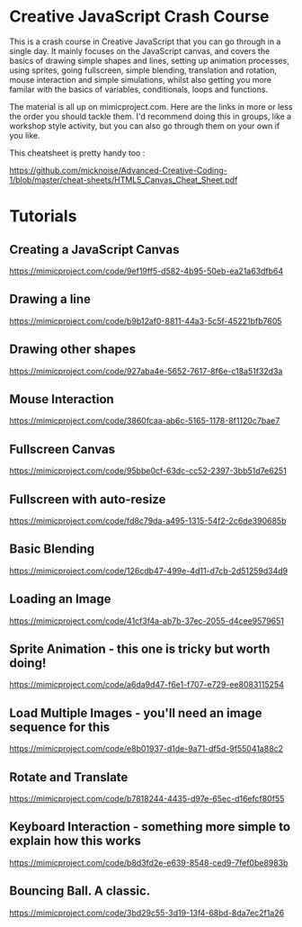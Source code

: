 # Creative JavaScript Crash Course

This is a crash course in Creative JavaScript that you can go through in a single day. It mainly focuses on the JavaScript canvas, and covers the basics of drawing simple shapes and lines, setting up animation processes, using sprites, going fullscreen, simple blending, translation and rotation, mouse interaction and simple simulations, whilst also getting you more familar with the basics of variables, conditionals, loops and functions. 

The material is all up on mimicproject.com. Here are the links in more or less the order you should tackle them. I'd recommend doing this in groups, like a workshop style activity, but you can also go through them on your own if you like.

This cheatsheet is pretty handy too :

https://github.com/micknoise/Advanced-Creative-Coding-1/blob/master/cheat-sheets/HTML5_Canvas_Cheat_Sheet.pdf

# Tutorials

## Creating a JavaScript Canvas
https://mimicproject.com/code/9ef19ff5-d582-4b95-50eb-ea21a63dfb64
## Drawing a line
https://mimicproject.com/code/b9b12af0-8811-44a3-5c5f-45221bfb7605
## Drawing other shapes
https://mimicproject.com/code/927aba4e-5652-7617-8f6e-c18a51f32d3a
## Mouse Interaction
https://mimicproject.com/code/3860fcaa-ab6c-5165-1178-8f1120c7bae7
## Fullscreen Canvas
https://mimicproject.com/code/95bbe0cf-63dc-cc52-2397-3bb51d7e6251
## Fullscreen with auto-resize
https://mimicproject.com/code/fd8c79da-a495-1315-54f2-2c6de390685b
## Basic Blending
https://mimicproject.com/code/126cdb47-499e-4d11-d7cb-2d51259d34d9
## Loading an Image
https://mimicproject.com/code/41cf3f4a-ab7b-37ec-2055-d4cee9579651
## Sprite Animation - this one is tricky but worth doing!
https://mimicproject.com/code/a6da9d47-f6e1-f707-e729-ee8083115254
## Load Multiple Images - you'll need an image sequence for this
https://mimicproject.com/code/e8b01937-d1de-9a71-df5d-9f55041a88c2
## Rotate and Translate
https://mimicproject.com/code/b7818244-4435-d97e-65ec-d16efcf80f55
## Keyboard Interaction - something more simple to explain how this works
https://mimicproject.com/code/b8d3fd2e-e639-8548-ced9-7fef0be8983b
## Bouncing Ball. A classic.
https://mimicproject.com/code/3bd29c55-3d19-13f4-68bd-8da7ec2f1a26